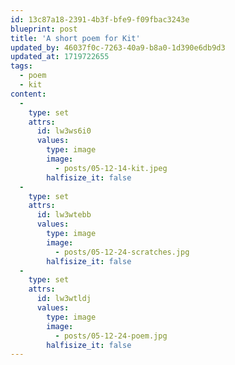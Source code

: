 ```yaml
---
id: 13c87a18-2391-4b3f-bfe9-f09fbac3243e
blueprint: post
title: 'A short poem for Kit'
updated_by: 46037f0c-7263-40a9-b8a0-1d390e6db9d3
updated_at: 1719722655
tags:
  - poem
  - kit
content:
  -
    type: set
    attrs:
      id: lw3ws6i0
      values:
        type: image
        image:
          - posts/05-12-14-kit.jpeg
        halfisize_it: false
  -
    type: set
    attrs:
      id: lw3wtebb
      values:
        type: image
        image:
          - posts/05-12-24-scratches.jpg
        halfisize_it: false
  -
    type: set
    attrs:
      id: lw3wtldj
      values:
        type: image
        image:
          - posts/05-12-24-poem.jpg
        halfisize_it: false
---
```


